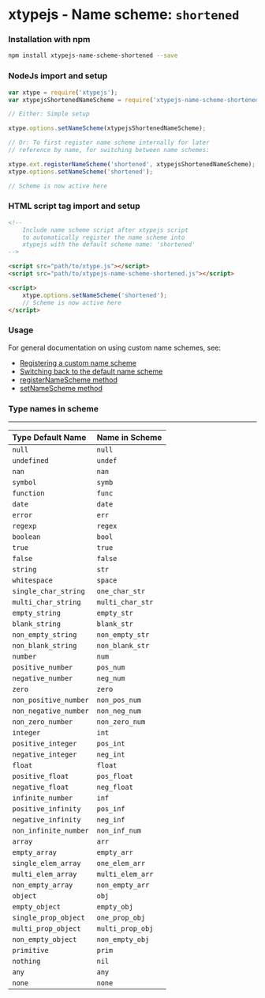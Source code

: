 # xtypejs - Name scheme: `shortened`

### Installation with npm

```sh
npm install xtypejs-name-scheme-shortened --save
```

### NodeJs import and setup

```js
var xtype = require('xtypejs');
var xtypejsShortenedNameScheme = require('xtypejs-name-scheme-shortened');

// Either: Simple setup

xtype.options.setNameScheme(xtypejsShortenedNameScheme);

// Or: To first register name scheme internally for later
// reference by name, for switching between name schemes:

xtype.ext.registerNameScheme('shortened', xtypejsShortenedNameScheme);
xtype.options.setNameScheme('shortened');

// Scheme is now active here
```

### HTML script tag import and setup

```html
<!--
    Include name scheme script after xtypejs script 
    to automatically register the name scheme into
    xtypejs with the default scheme name: 'shortened'
-->

<script src="path/to/xtype.js"></script>
<script src="path/to/xtypejs-name-scheme-shortened.js"></script>

<script>
    xtype.options.setNameScheme('shortened');
    // Scheme is now active here
</script>
```

### Usage

For general documentation on using custom name schemes, see:

* [Registering a custom name scheme](http://xtype.js.org/guide/registering_custom_name_scheme)
* [Switching back to the default name scheme](http://xtype.js.org/guide/switching_back_to_default_name_scheme)
* [registerNameScheme method](http://xtype.js.org/api/registerNameScheme)
* [setNameScheme method](http://xtype.js.org/api/setNameScheme)

### Type names in scheme
---

Type Default Name    | Name in Scheme
:------------------  | :------------
`null`               | `null`
`undefined`          | `undef`
`nan`                | `nan`
`symbol`             | `symb`
`function`           | `func`
`date`               | `date`
`error`              | `err`
`regexp`             | `regex`
`boolean`            | `bool`
`true`               | `true`
`false`              | `false`
`string`             | `str`
`whitespace`         | `space`
`single_char_string` | `one_char_str`
`multi_char_string`  | `multi_char_str`
`empty_string`       | `empty_str`
`blank_string`       | `blank_str`
`non_empty_string`   | `non_empty_str`
`non_blank_string`   | `non_blank_str`
`number`             | `num`
`positive_number`    | `pos_num`
`negative_number`    | `neg_num`
`zero`               | `zero`
`non_positive_number`| `non_pos_num`
`non_negative_number`| `non_neg_num`
`non_zero_number`    | `non_zero_num`
`integer`            | `int`
`positive_integer`   | `pos_int`
`negative_integer`   | `neg_int`
`float`              | `float`
`positive_float`     | `pos_float`
`negative_float`     | `neg_float`
`infinite_number`    | `inf`
`positive_infinity`  | `pos_inf`
`negative_infinity`  | `neg_inf`
`non_infinite_number`| `non_inf_num`
`array`              | `arr`
`empty_array`        | `empty_arr`
`single_elem_array`  | `one_elem_arr`
`multi_elem_array`   | `multi_elem_arr`
`non_empty_array`    | `non_empty_arr`
`object`             | `obj`
`empty_object`       | `empty_obj`
`single_prop_object` | `one_prop_obj`
`multi_prop_object`  | `multi_prop_obj`
`non_empty_object`   | `non_empty_obj`
`primitive`          | `prim`
`nothing`            | `nil`
`any`                | `any`
`none`               | `none`